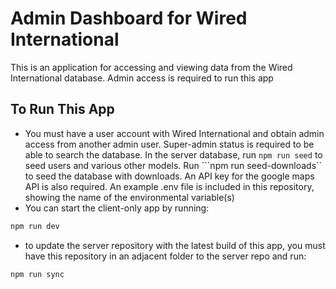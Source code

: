 # Admin Dashboard for Wired International
This is an application for accessing and viewing data from the Wired International database. Admin access is required to run this app

## To Run This App
- You must have a user account with Wired International and obtain admin access from another admin user. Super-admin status is required to be able to search the database. In the server database, run ```npm run seed``` to seed users and various other models.  Run ```npm run seed-downloads`` to seed the database with downloads. An API key for the google maps API is also required. An example .env file is included in this repository, showing the name of the environmental variable(s)
- You can start the client-only app by running: 
```bash
npm run dev
```
- to update the server repository with the latest build of this app, you must have this repository in an adjacent folder to the server repo and run: 
```bash
npm run sync
```



